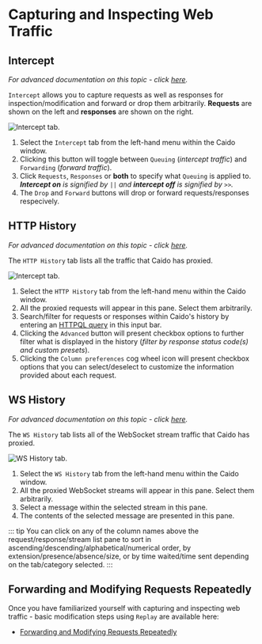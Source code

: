 # Capturing and Inspecting Web Traffic

## Intercept

_For advanced documentation on this topic - click [here](/reference/features/proxy/intercept.md)._

`Intercept` allows you to capture requests as well as responses for inspection/modification and forward or drop them arbitrarily. **Requests** are shown on the left and **responses** are shown on the right.

<img alt="Intercept tab." src="/_images/intercept_tab.png" center/>

1. Select the `Intercept` tab from the left-hand menu within the Caido window.
2. Clicking this button will toggle between `Queuing` (_intercept traffic_) and `Forwarding` (_forward traffic_).
3. Click `Requests`, `Responses` or **both** to specify what `Queuing` is applied to. _**Intercept on** is signified by `||` and **intercept off** is signified by `>>`._
4. The `Drop` and `Forward` buttons will drop or forward requests/responses respecively.

## HTTP History

_For advanced documentation on this topic - click [here](/reference/features/proxy/http_history.md)._

The `HTTP History` tab lists all the traffic that Caido has proxied.

<img alt="Intercept tab." src="/_images/history_tab.png" center/>

1. Select the `HTTP History` tab from the left-hand menu within the Caido window.
2. All the proxied requests will appear in this pane. Select them arbitrarily.
3. Search/filter for requests or responses within Caido's history by entering an [HTTPQL query](/concepts/essentials/httpql.md) in this input bar.
4. Clicking the `Advanced` button will present checkbox options to further filter what is displayed in the history (_filter by response status code(s) and custom presets_).
5. Clicking the `Column preferences` cog wheel icon will present checkbox options that you can select/deselect to customize the information provided about each request.

## WS History

_For advanced documentation on this topic - click [here](/reference/features/proxy/ws_history.md)._

The `WS History` tab lists all of the WebSocket stream traffic that Caido has proxied.

<img alt="WS History tab." src="/_images/ws_history_tab.png" center/>

1. Select the `WS History` tab from the left-hand menu within the Caido window.
2. All the proxied WebSocket streams will appear in this pane. Select them arbitrarily.
3. Select a message within the selected stream in this pane.
4. The contents of the selected message are presented in this pane.

::: tip
You can click on any of the column names above the request/response/stream list pane to sort in ascending/descending/alphabetical/numerical order, by extension/presence/absence/size, or by time waited/time sent depending on the tab/category selected.
:::

## Forwarding and Modifying Requests Repeatedly

Once you have familiarized yourself with capturing and inspecting web traffic - basic modification steps using `Replay` are available here:

- [Forwarding and Modifying Requests Repeatedly](./replay.md)
